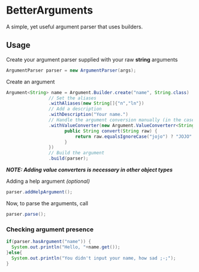 # BetterArguments
A simple, yet useful argument parser that uses builders.

## Usage

Create your argument parser supplied with your raw **string** arguments

```java
ArgumentParser parser = new ArgumentParser(args);
```

Create an argument

```java
Argument<String> name = Argument.Builder.create("name", String.class)
                // Set the aliases
                .withAliases(new String[]{"n","ln"})
                // Add a description
                .withDescription("Your name.")
                // Handle the argument conversion manually (in the case of numbers or strings, it is unnecessary but possible)
                .withValueConverter(new Argument.ValueConverterr<String>() {
                      public String convert(String raw) {
                          return raw.equalsIgnoreCase("jojo") ? "JOJO" : raw;
                      }
                })
                // Build the argument
                .build(parser);
```

***NOTE: Adding value converters is necessary in other object types***

Adding a help argument *(optional)*

```java
parser.addHelpArgument();
```

Now, to parse the arguments, call

```java
parser.parse();
```

### Checking argument presence

```java
if(parser.hasArgument("name")) {
  System.out.println("Hello, "+name.get());
}else{
  System.out.println("You didn't input your name, how sad ;-;");
}
```
